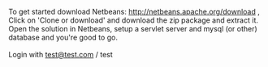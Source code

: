 To get started download Netbeans: http://netbeans.apache.org/download , Click on 'Clone or download' and download the zip package and extract it. Open the solution in Netbeans, setup a servlet server and mysql (or other) database and you're good to go.<br/><br/>Login with test@test.com / test
